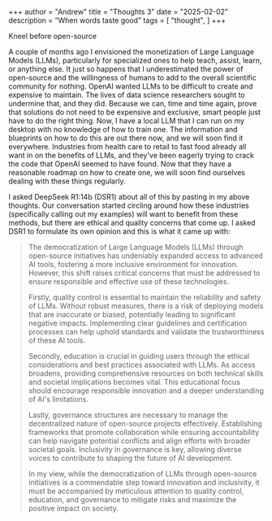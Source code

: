 +++
author = "Andrew"
title = "Thoughts 3"
date = "2025-02-02"
description = "When words taste good"
tags = [
    "thought",
]
+++

Kneel before open-source
<!--more-->
A couple of months ago I envisioned the monetization of Large Language Models 
(LLMs), particularly for specialized ones to help teach, assist, learn, or 
anything else. It just so happens that I underestimated the power of open-source 
and the willingness of humans to add to the overall scientific community for 
nothing. OpenAI wanted LLMs to be difficult to create and expensive to maintain. 
The lives of data science researchers sought to undermine that, and they did. 
Because we can, time and time again, prove that solutions do not need to be 
expensive and exclusive, smart people just have to do the right thing. 
Now, I have a local LLM that I can run on my desktop with no knowledge of how to 
train one. The information and blueprints on how to do this are out there now, 
and we will soon find it everywhere. Industries from health care to retail to fast food 
already all want in on the benefits of LLMs, and they've been eagerly trying to crack the 
code that OpenAI seemed to have found. Now that they have a reasonable roadmap on 
how to create one, we will soon find ourselves dealing with these things regularly. 
<br>

I asked DeepSeek R1:14b (DSR1) about all of this by pasting in my above thoughts. 
Our conversation started circling around how these industries 
(specifically calling out my examples) will want to benefit from these methods, 
but there are ethical and quality concerns that come up. I asked DSR1 to formulate 
its own opinion and this is what it came up with: <br>


>The democratization of Large Language Models (LLMs) through open-source
>initiatives has undeniably expanded access to advanced AI tools, fostering
>a more inclusive environment for innovation. However, this shift raises
>critical concerns that must be addressed to ensure responsible and
>effective use of these technologies.
>
>Firstly, quality control is essential to maintain the reliability and
>safety of LLMs. Without robust measures, there is a risk of deploying
>models that are inaccurate or biased, potentially leading to significant
>negative impacts. Implementing clear guidelines and certification
>processes can help uphold standards and validate the trustworthiness of
>these AI tools.
>
>Secondly, education is crucial in guiding users through the ethical
>considerations and best practices associated with LLMs. As access
>broadens, providing comprehensive resources on both technical skills and
>societal implications becomes vital. This educational focus should
>encourage responsible innovation and a deeper understanding of AI's
>limitations.
>
>Lastly, governance structures are necessary to manage the decentralized
>nature of open-source projects effectively. Establishing frameworks that
>promote collaboration while ensuring accountability can help navigate
>potential conflicts and align efforts with broader societal goals.
>Inclusivity in governance is key, allowing diverse voices to contribute to
>shaping the future of AI development.
>
>In my view, while the democratization of LLMs through open-source
>initiatives is a commendable step toward innovation and inclusivity, it
>must be accompanied by meticulous attention to quality control, education,
>and governance to mitigate risks and maximize the positive impact on
>society.